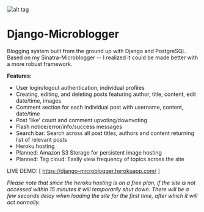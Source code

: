 ![alt tag](http://galenscovell.github.io/css/pics/microblogger.png)

Django-Microblogger
===================

Blogging system built from the ground up with Django and PostgreSQL. 
Based on my Sinatra-Microblogger -- I realized it could be made better with a more robust framework.

<b>Features:</b>
* User login/logout authentication, individual profiles
* Creating, editing, and deleting posts featuring author, title, content, edit date/time, images
* Comment section for each individual post with username, content, date/time
* Post 'like' count and comment upvoting/downvoting
* Flash notice/error/info/success messages
* Search bar: Search across all post titles, authors and content returning list of relevant posts
* Heroku hosting
* Planned: Amazon S3 Storage for persistent image hosting
* Planned: Tag cloud: Easily view frequency of topics across the site

LIVE DEMO: [ https://django-microblogger.herokuapp.com/ ]

<i>Please note that since the heroku hosting is on a free plan, if the site is not accessed within 15 minutes it will temporarily shut down. There will be a few seconds delay when loading the site for the first time, after which it will act normally.</i>
